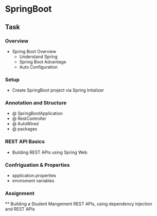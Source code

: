 # SpringBoot
## Task
### Overview
- Spring Boot Overview<br>
  - Understand Spring<br>
  - Spring Boot Advantage<br>
  - Auto Configuration<br>
### Setup
 - Create SpringBoot project via Spring Intializer<br>

 
### Annotation and Structure
 - @ SpringBootApplication
 - @ RestController
 - @ AutoWired
 - @ packages

### REST API Basics
 - Building REST APIs using Spring Web

### Confriguation & Properties
 - application.properties
 - enviroment variables

### Assignment
** Building a Student Mangement REST APIs, using dependency injection and REST APIs
